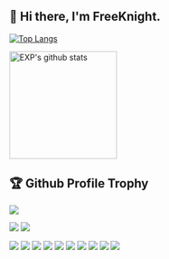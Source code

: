 ## 👋  Hi there, I'm FreeKnight. 

<!--BGN_SECTION:github-readme-stats-->


[![Top Langs](https://github-readme-stats.vercel.app/api/top-langs/?username=duzhi5368)](https://github.com/duzhi5368)

<a href="https://duzhi5368.github.io/OLDPAGE/" target="_blank">
  <img height="190" align="center" src="https://github-readme-stats.vercel.app/api?username=duzhi5368&count_private=true&include_all_commits=true&hide=prs,issues,contribs&card_width=400&show_icons=true&theme=gruvbox" alt="EXP's github stats" />
</a>
<!--END_SECTION:github-readme-stats-->


<!-- github profile -->
<h2>🏆 Github Profile Trophy</h2>
<img src="https://github-profile-trophy.vercel.app/?username=duzhi5368&column=7&theme=dark_lover&&no-frame=true&title=MultiLanguage,Stars,Repositories,Followers,Commits"/>
<!--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-->


![](https://komarev.com/ghpvc/?username=duzhi5368&color=fc466b&style=plastic&label=Profile+Views)
![](https://hit.yhype.me/github/profile?user_id=duzhi5368)

[![](https://github-readme-stats.vercel.app/api/pin/?username=duzhi5368&repo=AwesomeAllInOne)](https://github.com/duzhi5368/AwesomeAllInOne)
[![](https://github-readme-stats.vercel.app/api/pin/?username=duzhi5368&repo=FKGoTrojan)](https://github.com/duzhi5368/FKGoTrojan)
[![](https://github-readme-stats.vercel.app/api/pin/?username=duzhi5368&repo=FKEngine)](https://github.com/duzhi5368/FKEngine)
[![](https://github-readme-stats.vercel.app/api/pin/?username=duzhi5368&repo=FKGoServer)](https://github.com/duzhi5368/FKGoServer)
[![](https://github-readme-stats.vercel.app/api/pin/?username=duzhi5368&repo=FKServer2)](https://github.com/duzhi5368/FKServer2)
[![](https://github-readme-stats.vercel.app/api/pin/?username=duzhi5368&repo=FKHIDKeyboardSimTest)](https://github.com/duzhi5368/FKHIDKeyboardSimTest)
[![](https://github-readme-stats.vercel.app/api/pin/?username=duzhi5368&repo=FKCocos2dxWrapper_2.x)](https://github.com/duzhi5368/FKCocos2dxWrapper_2.x)
[![](https://github-readme-stats.vercel.app/api/pin/?username=duzhi5368&repo=FK2DGame)](https://github.com/duzhi5368/FK2DGame)
[![](https://github-readme-stats.vercel.app/api/pin/?username=duzhi5368&repo=FKGoBigdataAPIFramework)](https://github.com/duzhi5368/FKGoBigdataAPIFramework)
[![](https://github-readme-stats.vercel.app/api/pin/?username=duzhi5368&repo=FKTheLostLand)](https://github.com/duzhi5368/FKTheLostLand)

